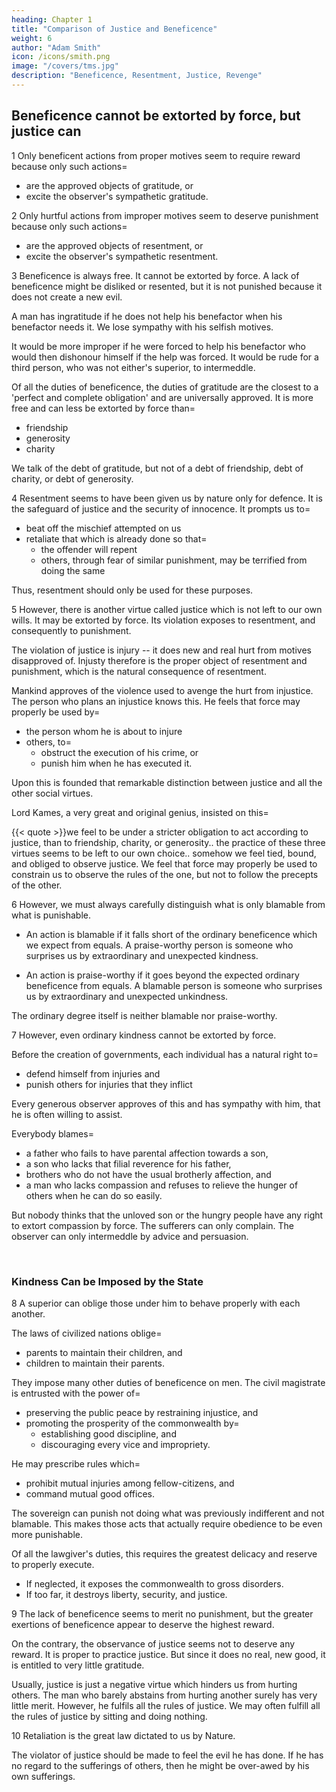 ```yaml
---
heading: Chapter 1
title: "Comparison of Justice and Beneficence"
weight: 6
author: "Adam Smith"
icon: /icons/smith.png
image: "/covers/tms.jpg"
description: "Beneficence, Resentment, Justice, Revenge"
---
```





## Beneficence cannot be extorted by force, but justice can

1 Only beneficent actions from proper motives seem to require reward because only such actions= 
- are the approved objects of gratitude, or
- excite the observer's sympathetic gratitude.

2 Only hurtful actions from improper motives seem to deserve punishment because only such actions= 
- are the approved objects of resentment, or
- excite the observer's sympathetic resentment.

3 Beneficence is always free. It cannot be extorted by force. A lack of beneficence might be disliked or resented, but it is not punished because it does not create a new evil. 

<!-- Its mere lack exposes to no punishment because the mere lack of beneficence . --> 
<!--  expected good. It might justly excite  and disapprobation.
However, it cannot provoke any resentment which mankind will go along with. -->

A man has ingratitude if he does not help his benefactor when his benefactor needs it. We lose sympathy with <!--
The heart of every impartial observer rejects all fellow-feeling with his --> his selfish motives. <!-- He is the proper object of the highest disapprobation. -->

<!-- But still, he does not hurt anybody. He only does not do that good which he should have done. His lack of gratitude cannot be punished because punishment comes from ressentment and resentment is only proper if he really did hurt others.

He is the object of hatred.

Hatred is naturally excited by the impropriety of feeling and behaviour.
He is not the object of resentment.
 -->

It would be more improper if he were forced to help his benefactor who would then dishonour himself if the help was forced. It would be rude for a third person, who was not either's superior, to intermeddle.

Of all the duties of beneficence, the duties of gratitude are the closest to a 'perfect and complete obligation' and are universally approved. It is more free and can less be extorted by force than= 
- friendship
- generosity
- charity

We talk of the debt of gratitude, but not of a debt of friendship, debt of charity, or debt of  generosity.


4 Resentment seems to have been given us by nature only for defence. It is the safeguard of justice and the security of innocence. It prompts us to= 
- beat off the mischief attempted on us
- retaliate that which is already done so that= 
  - the offender will repent
  - others, through fear of similar punishment, may be terrified from doing the same

Thus, resentment should only be used for these purposes. 

<!-- The spectator can never go along with it when it is exerted for any other. --> 
<!-- But the mere lack of the beneficent virtues does not do any mischief which we should defend ourselves from. But this lack may disappoint us of the good which we expect. -->
 

5 However, there is another virtue called justice which is not left to our own wills. It may be extorted by force. Its violation exposes to resentment, and consequently to punishment.

The violation of justice is injury -- it does new and real hurt from motives disapproved of. Injusty therefore is the proper object of resentment and punishment, which is the natural consequence of resentment.

Mankind approves of the violence used to avenge the hurt from injustice. The person who plans an injustice knows this. He feels that force may properly be used by= 
- the person whom he is about to injure
- others, to= 
  - obstruct the execution of his crime, or
  - punish him when he has executed it.
<!-- So they go more along with the violence used to= 
- prevent and beat off the injury
- restrain the offender from hurting his neighbours -->

Upon this is founded that remarkable distinction between justice and all the other social virtues.

Lord Kames, a very great and original genius, insisted on this= 

{{< quote >}}we feel to be under a stricter obligation to act according to justice, than to friendship, charity, or generosity.. the practice of these three virtues seems to be left to our own choice.. somehow we feel tied, bound, and obliged to observe justice. We feel that force may properly be used to constrain us to observe the rules of the one, but not to follow the precepts of the other.
</div>


6 However, we must always carefully distinguish what is only blamable from what is punishable<!-- or preventable -->.

- An action is blamable if it falls short of the ordinary beneficence which we expect from equals. A praise-worthy person is someone who surprises us by extraordinary and unexpected kindness.
<!--  of everybody, by experience. --> 
- An action is praise-worthy if it goes beyond the expected ordinary beneficence from equals. A blamable person is someone who surprises us by extraordinary and unexpected unkindness.

The ordinary degree itself is neither blamable nor praise-worthy.

<!-- A father, son, or brother, who behaves among each other in the same way as other people do, do not deserve praise nor blame. -->


7 However, even ordinary kindness cannot be extorted by force.

Before the creation of governments, each individual has a natural right to= 
- defend himself from injuries and 
- punish others for injuries that they inflict

Every generous observer approves of this and has sympathy with him, that he is often willing to assist.

<!-- When one man attacks, robs, attempts to murder another, all the neighbours= 
- take the alarm, and
- think that they do right when they= 
- revenge the injured person, or
- defend him. -->

Everybody blames= 
- a father who fails to have parental affection towards a son,
- a son who lacks that filial reverence for his father,
- brothers who do not have the usual brotherly affection, and
- a man who lacks compassion and refuses to relieve the hunger of others when he can do so easily.

But nobody thinks that the unloved son or the hungry people have any right to extort compassion by force. The sufferers can only complain. The observer can only intermeddle by advice and persuasion.

<!-- Upon all such occasions, it would be the most insolent and presumptuous for equals to use force against one another. -->

<br>

### Kindness Can be Imposed by the State

8 A superior can <!-- may sometimes, with universal approbation, --> oblige those under him to behave properly with each another.

The laws of civilized nations oblige= 
- parents to maintain their children, and
- children to maintain their parents.

They impose many other duties of beneficence on men. The civil magistrate is entrusted with the power of= 
- preserving the public peace by restraining injustice, and
- promoting the prosperity of the commonwealth by= 
  - establishing good discipline, and
  - discouraging every vice and impropriety.

He may prescribe rules which= 
- prohibit mutual injuries among fellow-citizens, and
- command mutual good offices.

The sovereign can punish not doing what was previously indifferent and not blamable. This makes those acts that actually require obedience to be even more punishable.

<!-- to disobey the sovereign when he commands what is merely  and what might have been omitted without any blame. 

When he commands what, antecedent to any such order, could not have been omitted without the greatest blame, it surely becomes much more punishable to be lacking in obedience. -->

Of all the lawgiver's duties, this requires the greatest delicacy and reserve to properly execute.
- If neglected, it exposes the commonwealth to gross disorders.
- If too far, it destroys liberty, security, and justice.


9 The lack of beneficence seems to merit no punishment, but the greater exertions of beneficence appear to deserve the highest reward. 

<!-- By being productive of the greatest good, they are the natural and approved objects of the liveliest gratitude. On the contrary, the breach of justice exposes one to punishment. -->

On the contrary, the observance of justice seems not to deserve any reward. It is proper to practice justice. But since it does no real, new good, it is entitled to very little gratitude.

<!-- It merits all the approbation due to propriety.  -->

Usually, justice is just a negative virtue which hinders us from hurting others. The man who barely abstains from hurting another surely has very little <!-- positive --> merit. However, he fulfils all the rules of justice. We may often fulfill all the rules of justice by sitting and doing nothing.

<!--  He does everything which= 
- his equals can force him to do with propriety, or
- they can punish him for not doing -->

10 Retaliation is the great law dictated to us by Nature. 

<!-- We think that those whose hearts never open to the feelings of humanity should be= 
- shut out from the feelings of fellow-humans, and
- allowed to live in a great desert where nobody cares for them -->

The violator of justice should be made to feel the evil he has done. If he has no regard to the sufferings of others, then he might be over-awed by his own sufferings.

<!-- The man who only observes laws against hurting others, can merit only that= 
- his neighbours in their turn should respect his innocence
- the same laws should observed with regard to him. -->


<!-- - that beneficence and generosity are due to the generous and beneficent. -->

<!-- As every man doth, so shall it be done to him. -->


